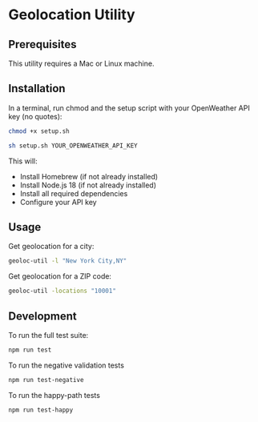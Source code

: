 # Geolocation Utility

## Prerequisites

This utility requires a Mac or Linux machine. 

## Installation

In a terminal, run chmod and the setup script with your OpenWeather API key (no quotes):

```bash
chmod +x setup.sh
```

```bash
sh setup.sh YOUR_OPENWEATHER_API_KEY
```

This will:
- Install Homebrew (if not already installed)
- Install Node.js 18 (if not already installed)
- Install all required dependencies
- Configure your API key

## Usage

Get geolocation for a city:
```bash
geoloc-util -l "New York City,NY"
```

Get geolocation for a ZIP code:
```bash
geoloc-util -locations "10001"
```

## Development

To run the full test suite:
```bash
npm run test
```

To run the negative validation tests 
```bash
npm run test-negative
```

To run the happy-path tests 
```bash
npm run test-happy
```